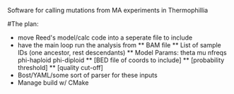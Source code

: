 Software for calling mutations from MA experiments in Thermophillia

#The plan:

* move Reed's model/calc code into a seperate file to include
* have the main loop run the analysis from
    ** BAM file
    ** List of sample IDs (one ancestor, rest descendants)
    ** Model Params:
        theta
        mu
        nfreqs
        phi-haploid
        phi-diploid
    ** [BED file of coords to include]
    ** [probability threshold]
    ** [quality cut-off]
* Bost/YAML/some sort of parser for these inputs
* Manage build w/ CMake

